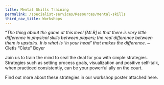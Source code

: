 ```yaml
---
title: Mental Skills Training
permalink: /specialist-services/Resources/mental-skills
third_nav_title: Workshops
---
```



“*The thing about the game at this level [MLB] is that there is very little difference in physical skills between players; the real difference between them is upstairs. It is what is ‘in your head’ that makes the difference*. ~ Cletis “Clete” Boyer

Join us to train the mind to seal the deal for you with simple strategies.  Strategies such as setting process goals, visualization and positive self-talk, when practiced consistently, can be your powerful ally on the court.  

Find out more about these strategies in our workshop poster attached here.  [](/files/workshops-by-tp/Sports%20Leaders%20Workshop_Mental%20Skills.pdf)
